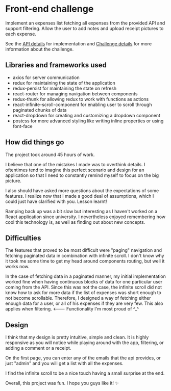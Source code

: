 # Front-end challenge
Implement an expenses list fetching all expenses from the provided API and support filtering. Allow the user to add notes and upload receipt pictures to each expense.

See the [API details](https://github.com/pleo-io/frontend-challenge/blob/master/api/README.md) for implementation and [Challenge details](https://github.com/pleo-io/frontend-challenge) for more information about the challenge.

## Libraries and frameworks used
- axios for server communication
- redux for maintaining the state of the application
- redux-persist for maintaining the state on refresh
- react-router for managing navigation between components
- redux-thunk for allowing redux to work with functions as actions
- react-infinite-scroll-component for enabling user to scroll through paginated chunks of data
- react-dropdown for creating and customizing a dropdown component
- postcss for more advanced styling like writing inline properties or using font-face

## How did things go
The project took around 45 hours of work. 

I believe that one of the mistakes I made was to overthink details. I oftentimes tend to imagine this perfect scenario and design for an application so that I need to constantly remind myself to focus on the big picture.

I also should have asked more questions about the expectations of some features. I realize now that I made a good deal of assumptions, which I could just have clarified with you. Lesson learnt!

Ramping back up was a bit slow but interesting as I haven't worked on a React application since university. I nevertheless enjoyed remembering how cool this technology is, as well as finding out about new concepts.

## Difficulties
The features that proved to be most difficult were "paging" navigation and fetching paginated data in combination with infinite scroll. I don't know why it took me some time to get my head around components routing, but well it works now. 

In the case of fetching data in a paginated manner, my initial implementation worked fine when having continuous blocks of data for one particular user coming from the API. Since this was not the case, the infinite scroll did not know how to ask for more data if the list of expenses was short enough to not become scrollable. Therefore, I designed a way of fetching either enough data for a user, or all of his expenses if they are very few. This also applies when filtering. <--- Functionality I'm most proud of ^_^

## Design
I think that my design is pretty intuitive, simple and clean. It is highly responsive as you will notice while playing around with the app, filtering, or adding a comment or a receipt.

On the first page, you can enter any of the emails that the api provides, or just "admin" and you will get a list with all the expenses.

I find the infinite scroll to be a nice touch having a small surprise at the end.


Overall, this project was fun. I hope you guys like it! ✨